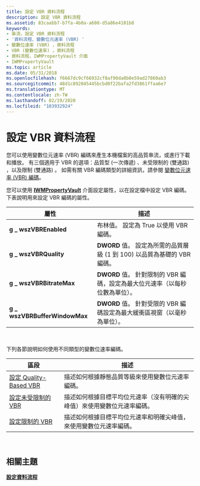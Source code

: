 ```yaml
---
title: 設定 VBR 資料流程
description: 設定 VBR 資料流程
ms.assetid: 83caabb7-b7fa-4b0a-a608-d5a86e4101b8
keywords:
- 串流，設定 VBR 資料流程
- '資料流程、變數位元速率 (VBR) '
- 變數位速率 (VBR) ，資料流程
- VBR (變數位速率) ，資料流程
- 資料流程，IWMPropertyVault 介面
- IWMPropertyVault
ms.topic: article
ms.date: 05/31/2018
ms.openlocfilehash: f6667dc9cf66932cf8af90da0b0e59ad27860ab3
ms.sourcegitcommit: 48d1c892045445bcbd0f22bafa2fd3861ffaa6e7
ms.translationtype: MT
ms.contentlocale: zh-TW
ms.lasthandoff: 02/19/2020
ms.locfileid: "103932924"
---
```

# <a name="configuring-vbr-streams"></a>設定 VBR 資料流程

您可以使用變數位元速率 (VBR) 編碼來產生本機檔案的高品質串流，或進行下載和播放。 有三個適用于 VBR 的選項：品質型 (一次傳遞) 、未受限制的 (雙通路) ，以及限制 (雙通路) 。 如需有關 VBR 編碼類型的詳細資訊，請參閱 [變數位元速率 (VBR) 編碼](variable-bit-rate--vbr--encoding.md)。

您可以使用 [**IWMPropertyVault**](/previous-versions/windows/desktop/api/wmsdkidl/nn-wmsdkidl-iwmpropertyvault) 介面設定屬性，以在設定檔中設定 VBR 編碼。 下表說明用來設定 VBR 編碼的屬性。



| 屬性                     | 描述                                                                                       |
|------------------------------|---------------------------------------------------------------------------------------------------|
| **g \_ wszVBREnabled**         | 布林值。 設定為 True 以使用 VBR 編碼。                                                   |
| **g \_ wszVBRQuality**         | **DWORD** 值。 設定為所需的品質層級 (1 到 100) 以品質為基礎的 VBR 編碼。      |
| **g \_ wszVBRBitrateMax**      | **DWORD** 值。 針對限制的 VBR 編碼，設定為最大位元速率（以每秒位數為單位）。   |
| **g \_ wszVBRBufferWindowMax** | **DWORD** 值。 針對受限的 VBR 編碼設定為最大緩衝區視窗（以毫秒為單位）。 |



 

下列各節說明如何使用不同類型的變數位速率編碼。



| 區段                                                              | 描述                                                                                                        |
|----------------------------------------------------------------------|--------------------------------------------------------------------------------------------------------------------|
| [設定 Quality-Based VBR](to-configure-quality-based-vbr.md) | 描述如何根據靜態品質等級來使用變數位元速率編碼。                                   |
| [設定未受限制的 VBR](to-configure-unconstrained-vbr.md) | 描述如何根據目標平均位元速率（沒有明確的尖峰值）來使用變數位元速率編碼。 |
| [設定限制的 VBR](to-configure-constrained-vbr.md)     | 描述如何根據目標平均位元速率和明確尖峰值，來使用變數位元速率編碼。     |



 

## <a name="related-topics"></a>相關主題

<dl> <dt>

[**設定資料流程**](configuring-streams.md)
</dt> </dl>

 

 




